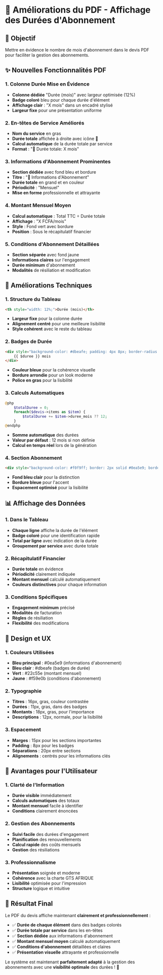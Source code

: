 # 📅 Améliorations du PDF - Affichage des Durées d'Abonnement

## 🎯 **Objectif**
Mettre en évidence le nombre de mois d'abonnement dans le devis PDF pour faciliter la gestion des abonnements.

## ✨ **Nouvelles Fonctionnalités PDF**

### **1. Colonne Durée Mise en Évidence**
- **Colonne dédiée** "Durée (mois)" avec largeur optimisée (12%)
- **Badge coloré** bleu pour chaque durée d'élément
- **Affichage clair** : "X mois" dans un encadré stylisé
- **Largeur fixe** pour une présentation uniforme

### **2. En-têtes de Service Améliorés**
- **Nom du service** en gras
- **Durée totale** affichée à droite avec icône 📅
- **Calcul automatique** de la durée totale par service
- **Format** : "📅 Durée totale: X mois"

### **3. Informations d'Abonnement Prominentes**
- **Section dédiée** avec fond bleu et bordure
- **Titre** : "📅 Informations d'Abonnement"
- **Durée totale** en grand et en couleur
- **Périodicité** : "Mensuel"
- **Mise en forme** professionnelle et attrayante

### **4. Montant Mensuel Moyen**
- **Calcul automatique** : Total TTC ÷ Durée totale
- **Affichage** : "X FCFA/mois"
- **Style** : Fond vert avec bordure
- **Position** : Sous le récapitulatif financier

### **5. Conditions d'Abonnement Détaillées**
- **Section séparée** avec fond jaune
- **Informations claires** sur l'engagement
- **Durée minimum** d'abonnement
- **Modalités** de résiliation et modification

## 🔧 **Améliorations Techniques**

### **1. Structure du Tableau**
```html
<th style="width: 12%;">Durée (mois)</th>
```
- **Largeur fixe** pour la colonne durée
- **Alignement centré** pour une meilleure lisibilité
- **Style cohérent** avec le reste du tableau

### **2. Badges de Durée**
```html
<div style="background-color: #dbeafe; padding: 4px 8px; border-radius: 12px; font-weight: bold; color: #1e40af; font-size: 11px;">
    {{ $duree }} mois
</div>
```
- **Couleur bleue** pour la cohérence visuelle
- **Bordure arrondie** pour un look moderne
- **Police en gras** pour la lisibilité

### **3. Calculs Automatiques**
```php
@php
    $totalDuree = 0;
    foreach($devis->items as $item) {
        $totalDuree += $item->duree_mois ?? 12;
    }
@endphp
```
- **Somme automatique** des durées
- **Valeur par défaut** : 12 mois si non définie
- **Calcul en temps réel** lors de la génération

### **4. Section Abonnement**
```html
<div style="background-color: #f0f9ff; border: 2px solid #0ea5e9; border-radius: 8px; padding: 15px;">
```
- **Fond bleu clair** pour la distinction
- **Bordure bleue** pour l'accent
- **Espacement optimisé** pour la lisibilité

## 📊 **Affichage des Données**

### **1. Dans le Tableau**
- **Chaque ligne** affiche la durée de l'élément
- **Badge coloré** pour une identification rapide
- **Total par ligne** avec indication de la durée
- **Groupement par service** avec durée totale

### **2. Récapitulatif Financier**
- **Durée totale** en évidence
- **Périodicité** clairement indiquée
- **Montant mensuel** calculé automatiquement
- **Couleurs distinctives** pour chaque information

### **3. Conditions Spécifiques**
- **Engagement minimum** précisé
- **Modalités** de facturation
- **Règles** de résiliation
- **Flexibilité** des modifications

## 🎨 **Design et UX**

### **1. Couleurs Utilisées**
- **Bleu principal** : #0ea5e9 (informations d'abonnement)
- **Bleu clair** : #dbeafe (badges de durée)
- **Vert** : #22c55e (montant mensuel)
- **Jaune** : #f59e0b (conditions d'abonnement)

### **2. Typographie**
- **Titres** : 16px, gras, couleur contrastée
- **Durées** : 11px, gras, dans des badges
- **Montants** : 18px, gras, pour l'importance
- **Descriptions** : 12px, normale, pour la lisibilité

### **3. Espacement**
- **Marges** : 15px pour les sections importantes
- **Padding** : 8px pour les badges
- **Séparations** : 20px entre sections
- **Alignements** : centrés pour les informations clés

## 📱 **Avantages pour l'Utilisateur**

### **1. Clarté de l'Information**
- **Durée visible** immédiatement
- **Calculs automatiques** des totaux
- **Montant mensuel** facile à identifier
- **Conditions** clairement énoncées

### **2. Gestion des Abonnements**
- **Suivi facile** des durées d'engagement
- **Planification** des renouvellements
- **Calcul rapide** des coûts mensuels
- **Gestion** des résiliations

### **3. Professionnalisme**
- **Présentation** soignée et moderne
- **Cohérence** avec la charte GTS AFRIQUE
- **Lisibilité** optimisée pour l'impression
- **Structure** logique et intuitive

## 🚀 **Résultat Final**

Le PDF du devis affiche maintenant **clairement et professionnellement** :
- ✅ **Durée de chaque élément** dans des badges colorés
- ✅ **Durée totale par service** dans les en-têtes
- ✅ **Section dédiée** aux informations d'abonnement
- ✅ **Montant mensuel moyen** calculé automatiquement
- ✅ **Conditions d'abonnement** détaillées et claires
- ✅ **Présentation visuelle** attrayante et professionnelle

Le système est maintenant **parfaitement adapté** à la gestion des abonnements avec une **visibilité optimale** des durées ! 🎯
